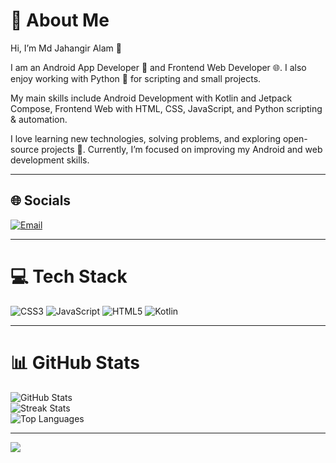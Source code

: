 # 💫 About Me
Hi, I’m Md Jahangir Alam 👋

I am an Android App Developer 📱 and Frontend Web Developer 🌐. I also enjoy working with Python 🐍 for scripting and small projects.

My main skills include Android Development with Kotlin and Jetpack Compose, Frontend Web with HTML, CSS, JavaScript, and Python scripting & automation.

I love learning new technologies, solving problems, and exploring open-source projects 🚀. Currently, I’m focused on improving my Android and web development skills.

---

## 🌐 Socials
[![Email](https://img.shields.io/badge/Email-D14836?logo=gmail&logoColor=white)](mailto:btblmedia.924@gmail.com)

---

# 💻 Tech Stack
![CSS3](https://img.shields.io/badge/css3-%231572B6.svg?style=for-the-badge&logo=css3&logoColor=white) 
![JavaScript](https://img.shields.io/badge/javascript-%23323330.svg?style=for-the-badge&logo=javascript&logoColor=%23F7DF1E) 
![HTML5](https://img.shields.io/badge/html5-%23E34F26.svg?style=for-the-badge&logo=html5&logoColor=white) 
![Kotlin](https://img.shields.io/badge/kotlin-%237F52FF.svg?style=for-the-badge&logo=kotlin&logoColor=white)

---

# 📊 GitHub Stats
![GitHub Stats](https://github-readme-stats.vercel.app/api?username=Jahangir-Alam-Hridoy&theme=dark&hide_border=false&include_all_commits=false&count_private=false)  
![Streak Stats](https://nirzak-streak-stats.vercel.app/?user=Jahangir-Alam-Hridoy&theme=dark&hide_border=false)  
![Top Languages](https://github-readme-stats.vercel.app/api/top-langs/?username=Jahangir-Alam-Hridoy&theme=dark&hide_border=false&include_all_commits=false&count_private=false&layout=compact)

---

[![](https://visitcount.itsvg.in/api?id=Jahangir-Alam-Hridoy&icon=0&color=0)](https://visitcount.itsvg.in)

<!-- Proudly created with GPRM ( https://gprm.itsvg.in ) -->
